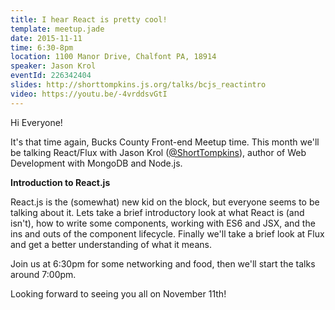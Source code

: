 ```yaml
---
title: I hear React is pretty cool!
template: meetup.jade
date: 2015-11-11
time: 6:30-8pm
location: 1100 Manor Drive, Chalfont PA, 18914
speaker: Jason Krol
eventId: 226342404
slides: http://shorttompkins.js.org/talks/bcjs_reactintro
video: https://youtu.be/-4vrddsvGtI
---
```


Hi Everyone!

It's that time again, Bucks County Front-end Meetup time. This month we'll be
talking React/Flux with Jason Krol ([@ShortTompkins](https://twitter.com/ShortTompkins)),
author of Web Development with MongoDB and Node.js.

__Introduction to React.js__

React.js is the (somewhat) new kid on the block, but everyone seems to be
talking about it.  Lets take a brief introductory look at what React is (and
isn't), how to write some components, working with ES6 and JSX, and the ins and
outs of the component lifecycle. Finally we'll take a brief look at Flux and
get a better understanding of what it means.

Join us at 6:30pm for some networking and food, then we'll start the talks
around 7:00pm.

Looking forward to seeing you all on November 11th!
